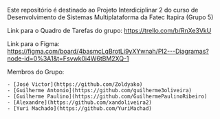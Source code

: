 Este repositório é destinado ao Projeto Interdiciplinar 2 do curso de Desenvolvimento de Sistemas Multiplataforma da Fatec Itapira (Grupo 5)

Link para o Quadro de Tarefas do grupo: https://trello.com/b/RnXe3VkU

Link para o Figma: https://figma.com/board/4basmcLqBrotLi9yXYwnah/PI2---Diagramas?node-id=0%3A1&t=Fsvwk0i4W6tBM2XQ-1

Membros do Grupo:

    - [José Victor](https://github.com/Zoldyako)
    - [Guilherme Antonio](https://github.com/guilherme3oliveira)
    - [Guilherme Paulino](https://github.com/GuilhermePaulinoRibeiro)
    - [Alexandre](https://github.com/xandoliveira2)
    - [Yuri Machado](https://github.com/YuriMachad)
